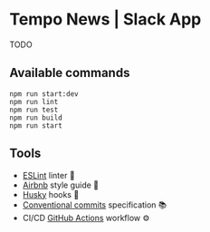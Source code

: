 # Tempo News | Slack App

TODO

## Available commands

```
npm run start:dev
npm run lint
npm run test
npm run build
npm run start
```

## Tools

- [ESLint](https://eslint.org/) linter 💎
- [Airbnb](https://www.npmjs.com/package/eslint-config-airbnb-typescript) style guide 🎨
- [Husky](https://typicode.github.io/husky/#/) hooks 🐶
- [Conventional commits](https://www.conventionalcommits.org/en/v1.0.0/) specification 📚
- CI/CD [GitHub Actions](https://docs.github.com/en/actions) workflow ⚙️
